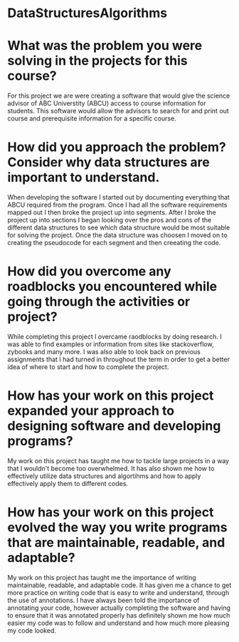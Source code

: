 # DataStructuresAlgorithms

# What was the problem you were solving in the projects for this course?

For this project we are were creating a software that would give the science advisor of ABC Universtity (ABCU) access to course information for students. This software would allow the advisors to search for and print out course and prerequisite information for a specific course.

# How did you approach the problem? Consider why data structures are important to understand.

When developing the software I started out by documenting everything that ABCU required from the program. Once I had all the software requirements mapped out I then broke the project up into segments. After I broke the project up into sections I began looking over the pros and cons of the different data structures to see which data structure would be most suitable for solving the project. Once the data structure was choosen I moved on to creating the pseudocode for each segment and then creeating the code.

# How did you overcome any roadblocks you encountered while going through the activities or project?

While completing this project I overcame raodblocks by doing research. I was able to find examples or information from sites like stackoverflow, zybooks and many more.
I was also able to look back on previous assignments that I had turned in throughout the term in order to get a better idea of where to start and how to complete the project.

# How has your work on this project expanded your approach to designing software and developing programs?

My work on this project has taught me how to tackle large projects in a way that I wouldn't become too overwhelmed. It has also shown me how to effectively utilize data structures and algortihms and how to apply effectively apply them to different codes.

# How has your work on this project evolved the way you write programs that are maintainable, readable, and adaptable?

My work on this project has taught me the importance of writing maintainable, readable, and adaptable code. It has given me a chance to get more practice on writing code that is easy to write and understand, through the use of annotations. I have always been told the importance of annotating your code, however actually completing the software and having to ensure that it was annotated properly has definitely shown me how much easier my code was to follow and understand and how much more pleasing my code looked.
